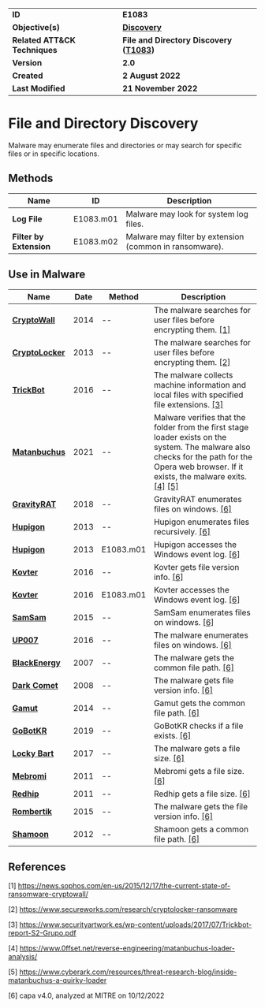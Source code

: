 <table>
<tr>
<td><b>ID</b></td>
<td><b>E1083</b></td>
</tr>
<tr>
<td><b>Objective(s)</b></td>
<td><b><a href="../discovery">Discovery</a></b></td>
</tr>
<tr>
<td><b>Related ATT&CK Techniques</b></td>
<td><b>File and Directory Discovery (<a href="https://attack.mitre.org/techniques/T1083/">T1083</a>)</b></td>
</tr>
<tr>
<td><b>Version</b></td>
<td><b>2.0</b></td>
</tr>
<tr>
<td><b>Created</b></td>
<td><b>2 August 2022</b></td>
</tr>
<tr>
<td><b>Last Modified</b></td>
<td><b>21 November 2022</b></td>
</tr>
</table>


# File and Directory Discovery

Malware may enumerate files and directories or may search for specific files or in specific locations.

## Methods

|Name|ID|Description|
|---|---|---|
|**Log File**|E1083.m01|Malware may look for system log files.|
|**Filter by Extension**|E1083.m02|Malware may filter by extension (common in ransomware).|

## Use in Malware

|Name|Date|Method|Description|
|---|---|---|---|
|[**CryptoWall**](../xample-malware/cryptowall.md)|2014|--|The malware searches for user files before encrypting them. [[1]](#1)|
|[**CryptoLocker**](../xample-malware/cryptolocker.md)|2013|--|The malware searches for user files before encrypting them. [[2]](#2)|
|[**TrickBot**](../xample-malware/trickbot.md)|2016|--|The malware collects machine information and local files with specified file extensions. [[3]](#3)|
|[**Matanbuchus**](../xample-malware/matanbuchus.md)|2021|--|Malware verifies that the folder from the first stage loader exists on the system. The malware also checks for the path for the Opera web browser. If it exists, the malware exits. [[4]](#4) [[5]](#5)|
|[**GravityRAT**](../xample-malware/gravity-rat.md)|2018|--|GravityRAT enumerates files on windows. [[6]](#6)|
|[**Hupigon**](../xample-malware/hupigon.md)|2013|--|Hupigon enumerates files recursively. [[6]](#6)|
|[**Hupigon**](../xample-malware/hupigon.md)|2013|E1083.m01|Hupigon accesses the Windows event log. [[6]](#6)|
|[**Kovter**](../xample-malware/kovter.md)|2016|--|Kovter gets file version info. [[6]](#6)|
|[**Kovter**](../xample-malware/kovter.md)|2016|E1083.m01|Kovter accesses the Windows event log. [[6]](#6)|
|[**SamSam**](../xample-malware/samsam.md)|2015|--|SamSam enumerates files on windows. [[6]](#6)|
|[**UP007**](../xample-malware/up007.md)|2016|--|The malware enumerates files on windows. [[6]](#6)|
|[**BlackEnergy**](../xample-malware/blackenergy.md)|2007|--|The malware gets the common file path. [[6]](#6)|
|[**Dark Comet**](../xample-malware/dark-comet.md)|2008|--|The malware gets file version info. [[6]](#6)|
|[**Gamut**](../xample-malware/gamut.md)|2014|--|Gamut gets the common file path. [[6]](#6)|
|[**GoBotKR**](../xample-malware/gobotkr.md)|2019|--|GoBotKR checks if a file exists. [[6]](#6)|
|[**Locky Bart**](../xample-malware/locky-bart.md)|2017|--|The malware gets a file size. [[6]](#6)|
|[**Mebromi**](../xample-malware/mebromi.md)|2011|--|Mebromi gets a file size. [[6]](#6)|
|[**Redhip**](../xample-malware/rebhip.md)|2011|--|Redhip gets a file size. [[6]](#6)|
|[**Rombertik**](../xample-malware/rombertik.md)|2015|--|The malware gets the file version info. [[6]](#6)|
|[**Shamoon**](../xample-malware/shamoon.md)|2012|--|Shamoon gets a common file path. [[6]](#6)|


## References

<a name="1">[1]</a> https://news.sophos.com/en-us/2015/12/17/the-current-state-of-ransomware-cryptowall/

<a name="2">[2]</a> https://www.secureworks.com/research/cryptolocker-ransomware

<a name="3">[3]</a> https://www.securityartwork.es/wp-content/uploads/2017/07/Trickbot-report-S2-Grupo.pdf

<a name="4">[4]</a> https://www.0ffset.net/reverse-engineering/matanbuchus-loader-analysis/

<a name="5">[5]</a> https://www.cyberark.com/resources/threat-research-blog/inside-matanbuchus-a-quirky-loader

<a name="6">[6]</a> capa v4.0, analyzed at MITRE on 10/12/2022
